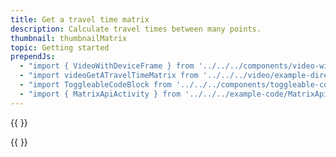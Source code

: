 ```yaml
---
title: Get a travel time matrix
description: Calculate travel times between many points.
thumbnail: thumbnailMatrix
topic: Getting started
prependJs:
  - "import { VideoWithDeviceFrame } from '../../../components/video-with-device-frame'"
  - "import videoGetATravelTimeMatrix from '../../../video/example-directionsmatrixapi.mp4'"
  - "import ToggleableCodeBlock from '../../../components/toggleable-code-block'"
  - "import { MatrixApiActivity } from '../../../example-code/MatrixApiActivity.js'"
---
```


{{
  <VideoWithDeviceFrame 
    videoFile={videoGetATravelTimeMatrix}
    rotation="horizontal"
    device="pixel-2"
  />
}}

<!-- Any notes about this example would go here.  -->

{{
  <ToggleableCodeBlock 
    codeSnippet={MatrixApiActivity}
  />
}}
